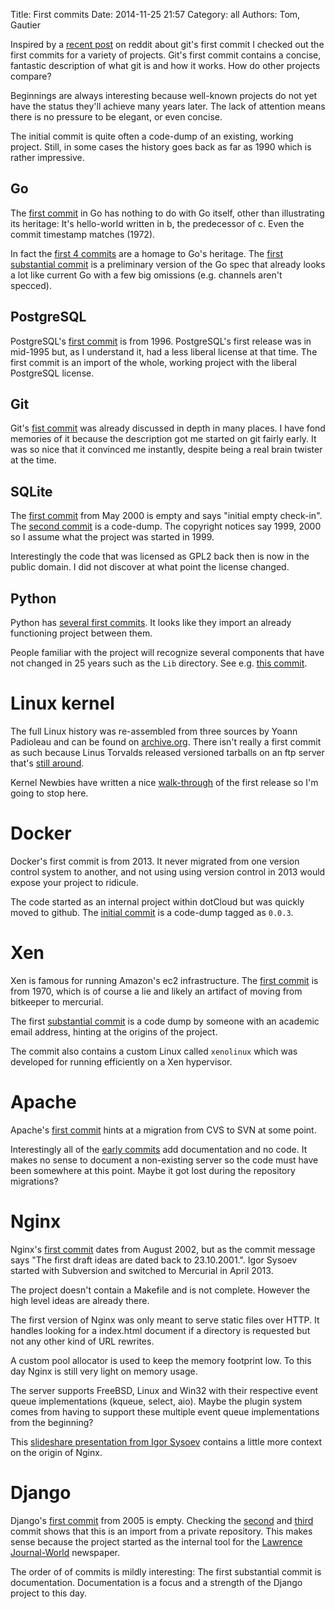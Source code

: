 Title: First commits
Date: 2014-11-25 21:57
Category: all
Authors: Tom, Gautier

Inspired by a [recent post](https://www.reddit.com/r/programming/comments/2na7dj/gits_initial_commit/) on reddit about git's first commit I checked out the first commits for a variety of projects. Git's first commit contains a concise, fantastic description of what git is and how it works. How do other projects compare?

<!-- PELICAN_END_SUMMARY -->

Beginnings are always interesting because well-known projects do not
yet have the status they'll achieve many years later. The lack of
attention means there is no pressure to be elegant, or even concise.

The initial commit is quite often a code-dump of an existing, working
project. Still, in some cases the history goes back as far as 1990
which is rather impressive.


## Go

The [first commit](https://code.google.com/p/go/source/diff?spec=svnf6182e5abf5eb0c762dddbb18f8854b7e350eaeb&name=fa9ce5d3f93b&r=f6182e5abf5eb0c762dddbb18f8854b7e350eaeb&format=side&path=/src/pkg/debug/macho/testdata/hello.b) in Go has nothing to do with Go itself, other than illustrating its heritage: It's hello-world written in b, the predecessor of c. Even the commit timestamp matches (1972).

In fact the [first 4 commits](https://code.google.com/p/go/source/list?r=fa9ce5d3f93b) are a homage to Go's heritage. The [first substantial commit](https://code.google.com/p/go/source/detail?r=4e9a5b0955321f15379f80dcc96cdb8b3eb4eb0d&name=fa9ce5d3f93b) is a preliminary version of the Go spec that already looks a lot like current Go with a few big omissions (e.g. channels aren't specced).


## PostgreSQL

PostgreSQL's [first commit](https://github.com/postgres/postgres/commit/d31084e9d1118b25fd16580d9d8c2924b5740dff) is from 1996. PostgreSQL's first release was in mid-1995 but, as I understand it, had a less liberal license at that time. The first commit is an import of the whole, working project with the liberal PostgreSQL license.


## Git

Git's [fist commit](https://github.com/git/git/commit/e83c5163316f89bfbde7d9ab23ca2e25604af290) was already discussed in depth in many places. I have fond memories of it because the description got me started on git fairly early. It was so nice that it convinced me instantly, despite being a real brain twister at the time.


## SQLite

The [first commit](http://www.sqlite.org/cgi/src/info/704b122e5308587b60b47a5c2fff40c593d4bf8f) from May 2000 is empty and says "initial empty check-in". The [second commit](http://www.sqlite.org/cgi/src/info/6f3655f79f9b6fc9fb7baaa10a7e0f2b6a512dfa) is a code-dump. The copyright notices say 1999, 2000 so I assume what the project was started in 1999.

Interestingly the code that was licensed as GPL2 back then is now in the public domain. I did not discover at what point the license changed.


##  Python

Python has [several first commits](https://hg.python.org/cpython-fullhistory/shortlog/82c7bab78bb1). It looks like they import an already functioning project between them.

People familiar with the project will recognize several components that have not changed in 25 years such as the `Lib` directory. See e.g. [this commit](https://hg.python.org/cpython-fullhistory/rev/5570dbb1ce55).


# Linux kernel

The full Linux history was re-assembled from three sources by Yoann Padioleau and can be found on [archive.org](https://archive.org/details/git-history-of-linux). There isn't really a first commit as such because Linus Torvalds released versioned tarballs on an ftp server that's [still around](ftp://www.nic.funet.fi/).

Kernel Newbies have written a nice [walk-through](http://kernelnewbies.org/Kernel001WalkThrough) of the first release so I'm going to stop here.


# Docker

Docker's first commit is from 2013. It never migrated from one version control system to another, and not using using version control in 2013 would expose your project to ridicule.

The code started as an internal project within dotCloud but was quickly moved to github. The [initial commit](https://github.com/docker/docker/commit/a27b4b8cb8e838d03a99b6d2b30f76bdaf2f9e5d) is a code-dump tagged as `0.0.3`.


# Xen

Xen is famous for running Amazon's ec2 infrastructure. The [first commit](http://xenbits.xen.org/gitweb/?p=xen.git;a=commit;h=93081dee186d6bb3e1ede0a179085b8504846896) is from 1970, which is of course a lie and likely an artifact of moving from bitkeeper to mercurial.

The first [substantial commit](http://xenbits.xen.org/gitweb/?p=xen.git;a=commit;h=4676bbf96dc88e9a70607fa79b3c83febc5dc54b) is a code dump by someone with an academic email address, hinting at the origins of the project.

The commit also contains a custom Linux called `xenolinux` which was developed for running efficiently on a Xen hypervisor.


# Apache

Apache's [first commit](https://github.com/apache/httpd/commit/5dbf830701af760e37e1e2c26212c34220516d85) hints at a migration from CVS to SVN at some point.

Interestingly all of the [early commits](https://github.com/apache/httpd/commits/trunk?page=760) add documentation and no code. It makes no sense to document a non-existing server so the code must have been somewhere at this point. Maybe it got lost during the repository migrations?


# Nginx

Nginx's [first commit](http://trac.nginx.org/nginx/changeset/0/nginx) dates
from August 2002, but as the commit message says "The first draft ideas are
dated back to 23.10.2001.". Igor Sysoev started with Subversion and switched to
Mercurial in April 2013.

The project doesn't contain a Makefile and is not complete. However the high
level ideas are already there.

The first version of Nginx was only meant to serve static files over HTTP. It
handles looking for a index.html document if a directory is requested but not
any other kind of URL rewrites.

A custom pool allocator is used to keep the memory footprint low. To this day
Nginx is still very light on memory usage.

The server supports FreeBSD, Linux and Win32 with their respective event queue
implementations (kqueue, select, aio). Maybe the plugin system comes from
having to support these multiple event queue implementations from the
beginning?

This [slideshare presentation from Igor Sysoev](http://www.slideshare.net/PHPConferenceArgentina/igor-sysoev-nginx)
contains a little more context on the origin of Nginx.


# Django

Django's [first commit](https://github.com/django/django/commit/d6ded0e91bcdd2a8f7a221f6a5552a33fe545359) from 2005 is empty. Checking the [second](https://github.com/django/django/commit/07ffc7d605cc96557db28a9e35da69bc0719611b) and [third](https://github.com/django/django/commit/ed114e15106192b22ebb78ef5bf5bce72b419d13) commit shows that this is an import from a private repository. This makes sense because the project started as the internal tool for the [Lawrence Journal-World](http://en.wikipedia.org/wiki/Lawrence_Journal-World) newspaper.

The order of of commits is mildly interesting: The first substantial commit is documentation. Documentation is a focus and a strength of the Django project to this day.
